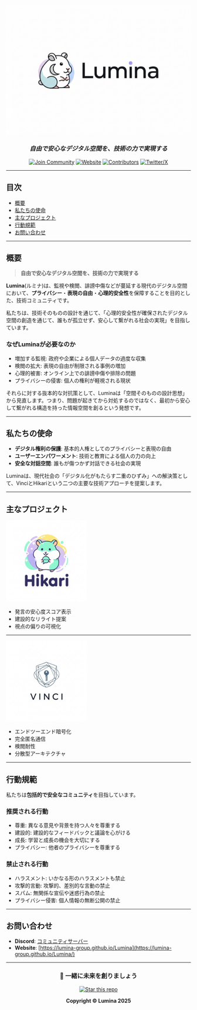 <div align="center">

![Lumina Logo](resource/lumina.png)

### *自由で安心なデジタル空間を、技術の力で実現する*

[![Join Community](https://img.shields.io/badge/Join-Community-7289DA?style=for-the-badge&logo=discord&logoColor=white)](https://discord.gg/y9TURVfVyb)
[![Website](https://img.shields.io/badge/Website-4285F4?style=for-the-badge&logo=google-chrome&logoColor=white)](https://lumina-group.github.io/Lumina/)
[![Contributors](https://img.shields.io/badge/Contributors-Welcome-orange?style=for-the-badge)](CONTRIBUTING.md)
[![Twitter/X](https://img.shields.io/badge/Twitter-1DA1F2?style=for-the-badge&logo=twitter&logoColor=white)](https://x.com/w85235)

</div>

---

## 目次

- [概要](#概要)
- [私たちの使命](#私たちの使命)
- [主なプロジェクト](#主なプロジェクト)
- [行動規範](#行動規範)
- [お問い合わせ](#お問い合わせ)

---

##  概要

> **自由で安心なデジタル空間を、技術の力で実現する**

**Lumina**(ルミナ)は、監視や検閲、誹謗中傷などが蔓延する現代のデジタル空間において、**プライバシー**・**表現の自由**・**心理的安全性**を保障することを目的とした、技術コミュニティです。

私たちは、技術そのものの設計を通じて、「心理的安全性が確保されたデジタル空間の創造を通じて、誰もが孤立せず、安心して繋がれる社会の実現」を目指しています。

###  なぜLuminaが必要なのか

- 増加する監視: 政府や企業による個人データの過度な収集
- 検閲の拡大: 表現の自由が制限される事例の増加
- 心理的被害: オンライン上での誹謗中傷や排除の問題
- プライバシーの侵害: 個人の権利が軽視される現状

 それらに対する抜本的な対抗策として、Luminaは「空間そのものの設計思想」から見直します。つまり、問題が起きてから対処するのではなく、最初から安心して繋がれる構造を持った情報空間を創るという発想です。
 
---

## 私たちの使命

- **デジタル権利の保護**: 基本的人権としてのプライバシーと表現の自由
- **ユーザーエンパワーメント**: 技術と教育による個人の力の向上
- **安全な対話空間**: 誰もが傷つかず対話できる社会の実現

Luminaは、現代社会の「デジタル化がもたらす二重のひずみ」への解決策として、VinciとHikariという二つの主要な技術アプローチを提案します。

---

## 主なプロジェクト

<img src="resource/Hikari.PNG" alt="Hikariロゴ" width="220" />

- 発言の安心度スコア表示
- 建設的なリライト提案
- 視点の偏りの可視化
---
<img src="resource/vinci.png" alt="Vinciロゴ" width="220" />

- エンドツーエンド暗号化
- 完全匿名通信
- 検閲耐性
- 分散型アーキテクチャ
---

## 行動規範

私たちは**包括的で安全なコミュニティ**を目指しています。

### 推奨される行動

- 尊重: 異なる意見や背景を持つ人々を尊重する
- 建設的: 建設的なフィードバックと議論を心がける
- 成長: 学習と成長の機会を大切にする
- プライバシー: 他者のプライバシーを尊重する

### 禁止される行動

- ハラスメント: いかなる形のハラスメントも禁止
- 攻撃的言動: 攻撃的、差別的な言動の禁止
- スパム: 無関係な宣伝や迷惑行為の禁止
- プライバシー侵害: 個人情報の無断公開の禁止

---

## お問い合わせ

- **Discord**: [コミュニティサーバー](https://discord.gg/y9TURVfVyb)
- **Website**: [https://lumina-group.github.io/Lumina](https://lumina-group.github.io/Lumina/)

---

<div align="center">

### 🤝 一緒に未来を創りましょう

[![Star this repo](https://img.shields.io/github/stars/lumina-group/Lumina?style=social)](https://github.com/lumina-group/Lumina)

**Copyright © Lumina 2025**

</div>
